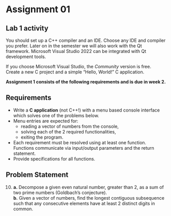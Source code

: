 # Assignment 01

## Lab 1 activity

You should set up a C++ compiler and an IDE. Choose any IDE and compiler you prefer. Later on in the semester we will also work with the Qt framework. Microsoft Visual Studio 2022 can be integrated with Qt development tools.

If you choose Microsoft Visual Studio, the *Community* version is free.
Create a new C project and a simple “Hello, World!” C application.

**Assignment 1 consists of the following requirements and is due in week 2.**

## Requirements
- Write a **C application** (not C++!) with a menu based console interface which solves one of the problems below. 
- Menu entries are expected for: 
    - reading a vector of numbers from the console,
    - solving each of the 2 required functionalities,
    - exiting the program. 
- Each requirement must be resolved using at least one function. Functions communicate via input/output parameters and the return statement.
- Provide specifications for all functions.

## Problem Statement
10.	**a.** Decompose a given even natural number, greater than 2, as a sum of two prime numbers (Goldbach’s conjecture).\
**b.** Given a vector of numbers, find the longest contiguous subsequence such that any consecutive elements have at least 2 distinct digits in common.

